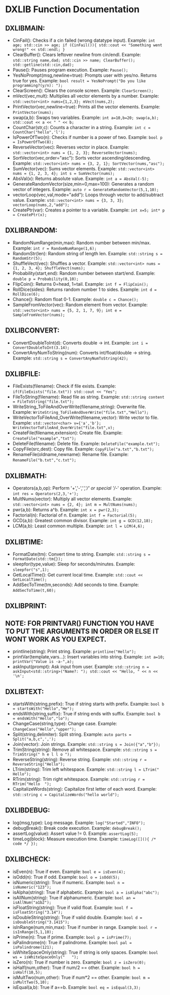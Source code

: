 # DXLIB Function Documentation

## DXLIBMAIN:

- CinFail(): Checks if a cin failed (wrong datatype input). Example: `int age; std::cin >> age; if (CinFail()){ std::cout << "Something went wrong!" << std::endl; }`
- ClearBuffer(): Clears leftover newline from cin/endl. Example: `std::string name,dad; std::cin >> name; ClearBuffer(); std::getline(std::cin,dad);`
- Pause(): Pauses program execution. Example: `Pause();`
- YesNoPrompt(msg,newline=true): Prompts user with yes/no. Returns true for yes. Example: `bool result = YesNoPrompt("Do you like programming?(y/n): ");`
- ClearScreen(): Clears the console screen. Example: `ClearScreen();`
- mVect(vec,mult): Multiplies all vector elements by a number. Example: `std::vector<int> nums={1,2,3}; mVect(nums,2);`
- PrintVector(vec,newline=true): Prints all the vector elements. Example: `PrintVector(nums);`
- swap(a,b): Swaps two variables. Example: `int a=10,b=20; swap(a,b); std::cout << a << " " << b;`
- CountChar(str,c): Counts a character in a string. Example: `int c = CountChar("hello",'l');`
- IsPowerOfTwo(n): Checks if number is a power of two. Example: `bool p = IsPowerOfTwo(8);`
- ReverseVector(vec): Reverses vector in place. Example: `std::vector<int> nums = {1, 2, 3}; ReverseVector(nums);`
- SortVector(vec,order="asc"): Sorts vector ascending/descending. Example: `std::vector<int> nums = {3, 2, 1}; SortVector(nums,"asc");`
- SumVector(vec): Sums vector elements. Example: `std::vector<int> nums = {1, 2, 3, 4}; int s = SumVector(nums);`
- AbsVal(x): Returns absolute value. Example: `int a = AbsVal(-5);`
- GenerateRandomVector(size,min=0,max=100): Generates a random vector of integers. Example: `auto r = GenerateRandomVector(5,1,10);`
- vectorLoop(vec,val,mode="add"): Loops through vector to add/subtract value. Example: `std::vector<int> nums = {3, 3, 3}; vectorLoop(nums,2,"add");`
- CreatePtr(var): Creates a pointer to a variable. Example: `int x=5; int* p = CreatePtr(x);`

## DXLIBRANDOM:

- RandomNumRange(min,max): Random number between min/max. Example: `int r = RandomNumRange(1,6);`
- RandomStr(len): Random string of length len. Example: `std::string s = RandomStr(5);`
- ShuffleVect(vec): Shuffles a vector. Example: `std::vector<int> nums = {1, 2, 3, 4}; ShuffleVect(nums);`
- Probability(start,end): Random number between start/end. Example: `double p = Probability(0,10);`
- FlipCoin(): Returns 0=head, 1=tail. Example: `int f = FlipCoin();`
- RollDice(sides): Returns random number 1 to sides. Example: `int d = RollDice(6);`
- Chance(): Random float 0-1. Example: `double c = Chance();`
- SampleFromVector(vec): Random element from vector. Example: `std::vector<int> nums = {5, 2, 1, 7, 9}; int e = SampleFromVector(nums);`

## DXLIBCONVERT:

- ConvertDoubleToInt(d): Converts double → int. Example: `int i = ConvertDoubleToInt(3.14);`
- ConvertAnyNumToString(num): Converts int/float/double → string. Example: `std::string s = ConvertAnyNumToString(42);`

## DXLIBFILE:

- FileExists(filename): Check if file exists. Example: `if(FileExists("file.txt")) std::cout << "Yes";`
- FileToString(filename): Read file as string. Example: `std::string content = FileToString("file.txt");`
- WriteString_ToFileAndOverWrite(filename,string): Overwrite file. Example: `WriteString_ToFileAndOverWrite("file.txt","Hello");`
- WriteVectorToFileAnd_OverWrite(filename,vector<char>): Write vector to file. Example: `std::vector<char> v={'a','b'}; WriteVectorToFileAnd_OverWrite("file.txt",v);`
- CreateFile(filename,extension): Create file. Example: `CreateFile("example","txt");`
- DeleteFile(filename): Delete file. Example: `DeleteFile("example.txt");`
- CopyFile(src,dest): Copy file. Example: `CopyFile("a.txt","b.txt");`
- RenameFile(oldname,newname): Rename file. Example: `RenameFile("b.txt","c.txt");`

## DXLIBMATH:

- Operators(a,b,op): Perform '+','-','*','/' or special '/*-' operation. Example: `int res = Operators(2,3,'+');`
- MultNums(vector): Multiply all vector elements. Example: `std::vector<int> nums = {2, 4}; int m = MultNums(nums);`
- pwr(a,b): Returns a^b. Example: `int x = pwr(2,3);`
- Factorial(n): Factorial of n. Example: `int f = Factorial(5);`
- GCD(a,b): Greatest common divisor. Example: `int g = GCD(12,18);`
- LCM(a,b): Least common multiple. Example: `int l = LCM(4,6);`

## DXLIBTIME:

- FormatDate(tm): Convert time to string. Example: `std::string s = FormatDate(std::tm{});`
- sleepfor(type,value): Sleep for seconds/minutes. Example: `sleepfor("s",1);`
- GetLocalTime(): Get current local time. Example: `std::cout << GetLocalTime();`
- AddSecToTime(tm,seconds): Add seconds to time. Example: `AddSecToTime(t,60);`

## DXLIBPRINT:

## NOTE: FOR PRINTVAR() FUNCTION YOU HAVE TO PUT THE ARGUMENTS IN ORDER OR ELSE IT WONT WORK AS YOU EXPECT.

- printline(string): Print string. Example: `printline("Hello");`
- printVar(template,vars...): Insert variables into string. Example: `int a=10; printVar("Value is -a-",a);`
- askInput<Type>(prompt): Ask input from user. Example: `std::string n = askInput<std::string>("Name?: "); std::cout << "Hello, " << n << '\n';`

## DXLIBTEXT:

- startsWith(string,prefix): True if string starts with prefix. Example: `bool b = startsWith("Hello","He");`
- endsWith(string,suffix): True if string ends with suffix. Example: `bool b = endsWith("Hello","lo");`
- ChangeCase(string,type): Change case. Example: `ChangeCase("Hello","upper");`
- Split(string,delimiter): Split string. Example: `auto parts = Split("a,b,c",',');`
- Join(vector<string>): Join strings. Example: `std::string s = Join({"a","b"});`
- TrimString(string): Remove all whitespace. Example: `std::string s = TrimString(" h e l l o ");`
- ReverseString(string): Reverse string. Example: `std::string r = ReverseString("Hello");`
- LTrim(string): Trim left whitespace. Example: `std::string l = LTrim("  Hello");`
- RTrim(string): Trim right whitespace. Example: `std::string r = RTrim("Hello  ");`
- CapitalizeWords(string): Capitalize first letter of each word. Example: `std::string c = CapitalizeWords("hello world");`

## DXLIBDEBUG:

- log(msg,type): Log message. Example: `log("Started","INFO");`
- debugBreak(): Break code execution. Example: `debugBreak();`
- assertLog(value): Assert value != 0. Example: `assertLog(5);`
- timeLog(block): Measure execution time. Example: `timeLog([](){ /* code */ });`

## DXLIBCHECK:

- isEven(n): True if even. Example: `bool e = isEven(4);`
- isOdd(n): True if odd. Example: `bool o = isOdd(5);`
- isNumeric(string): True if numeric. Example: `bool n = isNumeric("123");`
- isAlpha(string): True if alphabetic. Example: `bool a = isAlpha("abc");`
- isAllNum(string): True if alphanumeric. Example: `bool an = isAllNum("a1b2");`
- isFloatString(string): True if valid float. Example: `bool f = isFloatString("3.14");`
- isDoubleString(string): True if valid double. Example: `bool d = isDoubleString("3.1415");`
- isInRange(num,min,max): True if number in range. Example: `bool r = isInRange(5,1,10);`
- isPrime(n): True if prime. Example: `bool p = isPrime(7);`
- isPalindrome(n): True if palindrome. Example: `bool pal = isPalindrome(121);`
- isWhiteSpaceOnly(string): True if string is only spaces. Example: `bool ws = isWhiteSpaceOnly("   ");`
- isZero(n): True if number is zero. Example: `bool z = isZero(0);`
- isHalf(num,other): True if num/2 == other. Example: `bool h = isHalf(10,5);`
- isMultTwo(num,other): True if num*2 == other. Example: `bool m = isMultTwo(5,10);`
- isEqual(a,b): True if a==b. Example: `bool eq = isEqual(3,3);`
